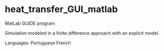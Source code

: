 # heat_transfer_GUI_matlab
MatLab GUIDE program 

Simulation modeled in a finite difference approach with an explicit model.

Languages:
Portuguese
French
